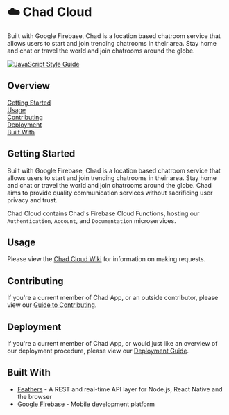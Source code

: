# :cloud: Chad Cloud

Built with Google Firebase, Chad is a location based chatroom service that
allows users to start and join trending chatrooms in their area. Stay home and
chat or travel the world and join chatrooms around the globe.

[![JavaScript Style Guide](https://img.shields.io/badge/code_style-standard-brightgreen.svg)](https://standardjs.com)

## Overview

[Getting Started](#getting-started)  
[Usage](#usage)  
[Contributing](#contributing)  
[Deployment](#deployment)  
[Built With](#built-with)

## Getting Started

Built with Google Firebase, Chad is a location based chatroom service that
allows users to start and join trending chatrooms in their area. Stay home and
chat or travel the world and join chatrooms around the globe. Chad aims to
provide quality communication services without sacrificing user privacy and
trust.

Chad Cloud contains Chad's Firebase Cloud Functions, hosting our
`Authentication`, `Account`, and `Documentation` microservices.

## Usage

Please view the [Chad Cloud Wiki][1] for information on making requests.

## Contributing

If you're a current member of Chad App, or an outside contributor, please view
our [Guide to Contributing](CONTRIBUTING).

## Deployment

If you're a current member of Chad App, or would just like an overview of
our deployment procedure, please view our [Deployment Guide](DEPLOYMENT.md).

## Built With

- [Feathers][2] - A REST and real-time API layer for Node.js, React Native and the browser
- [Google Firebase][3] - Mobile development platform

[1]: https://github.com/chad-app/chadcloud/wiki
[2]: https://docs.feathersjs.com/
[3]: https://firebase.google.com/
